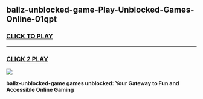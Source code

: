 
## ballz-unblocked-game-Play-Unblocked-Games-Online-01qpt
<h3>
<a href="https://premium76.site?title=ballz-unblocked-game&ref=25A">CLICK TO PLAY</a></h3>
<hr>

<h3>
<a href="https://premium76.site?title=ballz-unblocked-game&ref=25A">CLICK 2 PLAY</a>
  
</h3>

<a href="https://premium76.site?title=ballz-unblocked-game&ref=25A"><img src="https://clearcache.store/games.png"></a>


**ballz-unblocked-game games unblocked: Your Gateway to Fun and Accessible Online Gaming**
